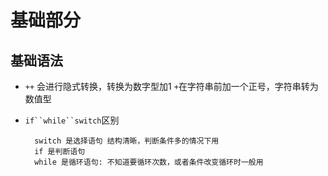 # 基础部分

## 基础语法

- `++` 会进行隐式转换，转换为数字型加1
`+`在字符串前加一个正号，字符串转为数值型

- `if``while``switch`区别
    >
        switch 是选择语句 结构清晰，判断条件多的情况下用
        if 是判断语句
        while 是循环语句: 不知道要循环次数，或者条件改变循环时一般用
